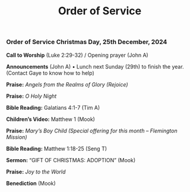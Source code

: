 ﻿---
layout: oos
title: Order of Service
---
### Order of Service Christmas Day, 25th December, 2024

**Call to Worship** (Luke 2:29-32) / Opening prayer (John A)

**Announcements** (John A)
    • Lunch next Sunday (29th) to finish the year. (Contact Gaye to know how to help)
    
**Praise:** *Angels from the Realms of Glory (Rejoice)*

**Praise:** *O Holy Night*

**Bible Reading:** Galatians 4:1-7 (Tim A)

**Children’s Video:** Matthew 1 (Mook)

**Praise:** *Mary’s Boy Child (Special offering for this month – Flemington Mission)*

**Bible Reading:** Matthew 1:18-25 (Seng T)

**Sermon:**  “GIFT OF CHRISTMAS: ADOPTION” (Mook)

**Praise:** *Joy to the World*

**Benediction**  (Mook)
